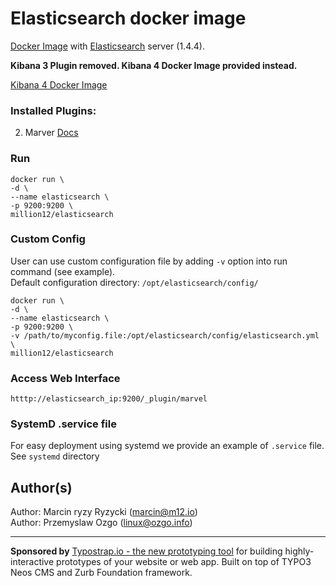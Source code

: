 # Elasticsearch docker image 
[Docker Image](https://registry.hub.docker.com/u/million12/elasticsearch/) with [Elasticsearch](http://www.elasticsearch.org/) server (1.4.4).

**Kibana 3 Plugin removed. Kibana 4 Docker Image provided instead.**

[Kibana 4 Docker Image](https://registry.hub.docker.com/u/million12/docker-kibana4/)

### Installed Plugins:

2. Marver [Docs](http://www.elasticsearch.org/overview/marvel/)

### Run 
`docker run \`  
`-d \`  
`--name elasticsearch \`  
`-p 9200:9200 \`  
`million12/elasticsearch`

### Custom Config 
User can use custom configuration file by adding `-v` option into run command (see example).  
Default configuration directory: `/opt/elasticsearch/config/`
  
`docker run \`  
`-d \`  
`--name elasticsearch \`  
`-p 9200:9200 \`  
`-v /path/to/myconfig.file:/opt/elasticsearch/config/elasticsearch.yml \`  
`million12/elasticsearch` 

### Access Web Interface
`htttp://elasticsearch_ip:9200/_plugin/marvel`  

### SystemD .service file
For easy deployment using systemd we provide an example of `.service` file. See `systemd` directory

## Author(s)

Author: Marcin ryzy Ryzycki (<marcin@m12.io>)  
Author: Przemyslaw Ozgo (<linux@ozgo.info>)

---

**Sponsored by** [Typostrap.io - the new prototyping tool](http://typostrap.io/) for building highly-interactive prototypes of your website or web app. Built on top of TYPO3 Neos CMS and Zurb Foundation framework.
